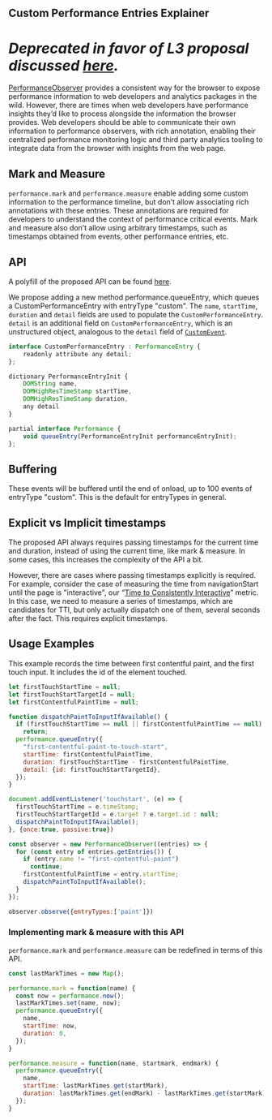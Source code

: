 ## Custom Performance Entries Explainer

# *Deprecated in favor of L3 proposal discussed [here](https://github.com/w3c/user-timing/issues/43).*

[PerformanceObserver](https://w3c.github.io/performance-timeline/#the-performanceobserver-interface) provides a consistent way for the browser to expose performance information to web developers and analytics packages in the wild. However, there are times when web developers have performance insights they’d like to process alongside the information the browser provides. Web developers should be able to communicate their own information to performance observers, with rich annotation, enabling their centralized performance monitoring logic and third party analytics tooling to integrate data from the browser with insights from the web page.

## Mark and Measure

`performance.mark` and `performance.measure` enable adding some custom information to the performance timeline, but don’t allow associating rich annotations with these entries. These annotations are required for developers to understand the context of performance critical events. Mark and measure also don’t allow using arbitrary timestamps, such as timestamps obtained from events, other performance entries, etc.

## API

A polyfill of the proposed API can be found [here](https://github.com/tdresser/custom-performance-entry).

We propose adding a new method performance.queueEntry, which queues a CustomPerformanceEntry with entryType "custom". The `name`, `startTime`, `duration` and `detail` fields are used to populate the `CustomPerformanceEntry`. `detail` is an additional field on `CustomPerformanceEntry`, which is an unstructured object, analogous to the `detail` field of [`CustomEvent`](https://dom.spec.whatwg.org/#interface-customevent).

```javascript
interface CustomPerformanceEntry : PerformanceEntry {
    readonly attribute any detail;
};

dictionary PerformanceEntryInit {
    DOMString name,
    DOMHighResTimeStamp startTime,
    DOMHighResTimeStamp duration,
    any detail
}

partial interface Performance {
    void queueEntry(PerformanceEntryInit performanceEntryInit);
};

```


## Buffering

These events will be buffered until the end of onload, up to 100 events of entryType "custom". This is the default for entryTypes in general.

## Explicit vs Implicit timestamps

The proposed API always requires passing timestamps for the current time and duration, instead of using the current time, like mark & measure. In some cases, this increases the complexity of the API a bit.

However, there are cases where passing timestamps explicitly is required. For example, consider the case of measuring the time from navigationStart until the page is "interactive", our “[Time to Consistently Interactive](https://developers.google.com/web/tools/lighthouse/audits/consistently-interactive)” metric. In this case, we need to measure a series of timestamps, which are candidates for TTI, but only actually dispatch one of them, several seconds after the fact. This requires explicit timestamps.

## Usage Examples

This example records the time between first contentful paint, and the first touch input. It includes the id of the element touched.

```javascript
let firstTouchStartTime = null;
let firstTouchStartTargetId = null;
let firstContentfulPaintTime = null;

function dispatchPaintToInputIfAvailable() {
  if (firstTouchStartTime == null || firstContentfulPaintTime == null)
    return;
  performance.queueEntry({
    "first-contentful-paint-to-touch-start",
    startTime: firstContentfulPaintTime,
    duration: firstTouchStartTime - firstContentfulPaintTime,
    detail: {id: firstTouchStartTargetId},
  });
}

document.addEventListener('touchstart', (e) => {
  firstTouchStartTime = e.timeStamp;
  firstTouchStartTargetId = e.target ? e.target.id : null;
  dispatchPaintToInputIfAvailable();
}, {once:true, passive:true})

const observer = new PerformanceObserver((entries) => {
  for (const entry of entries.getEntries()) {
    if (entry.name != "first-contentful-paint")
      continue;
    firstContentfulPaintTime = entry.startTime;
    dispatchPaintToInputIfAvailable();
  }
});

observer.observe({entryTypes:['paint']})
```

### Implementing mark & measure with this API
`performance.mark` and `performance.measure` can be redefined in terms of this API.

```javascript
const lastMarkTimes = new Map();

performance.mark = function(name) {
  const now = performance.now();
  lastMarkTimes.set(name, now);
  performance.queueEntry({
    name,
    startTime: now,
    duration: 0,
  });
}

performance.measure = function(name, startmark, endmark) {
  performance.queueEntry({
    name,
    startTime: lastMarkTimes.get(startMark),
    duration: lastMarkTimes.get(endMark) - lastMarkTimes.get(startMark),
  });
}
```
